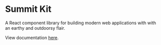 # Summit Kit

A React component library for building modern web applications with with an earthy and outdoorsy flair.

View documentation [here](https://github.com/andrewgremlich/summit-kit/blob/main/docs/modules.md).
